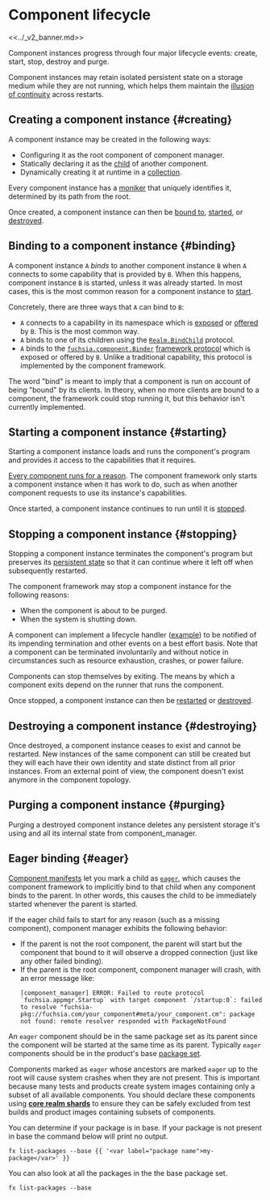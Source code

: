 # Component lifecycle

<<../_v2_banner.md>>

Component instances progress through four major lifecycle events: create, start,
stop, destroy and purge.

Component instances may retain isolated persistent state on a storage medium
while they are not running, which helps them maintain the
[illusion of continuity][principle-continuity] across restarts.

## Creating a component instance {#creating}

A component instance may be created in the following ways:

-   Configuring it as the root component of component manager.
-   Statically declaring it as the [child][doc-manifests-children] of another
    component.
-   Dynamically creating it at runtime in a [collection][doc-collections].

Every component instance has a [moniker][doc-monikers] that uniquely identifies
it, determined by its path from the root.

Once created, a component instance can then be [bound to](#binding),
[started](#starting), or [destroyed](#destroying).

## Binding to a component instance {#binding}

A component instance `A` _binds_ to another component instance `B` when `A`
connects to some capability that is provided by `B`. When this happens,
component instance `B` is started, unless it was already started. In most cases,
this is the most common reason for a component instance to [start](#starting).

Concretely, there are three ways that `A` can bind to `B`:

-   `A` connects to a capability in its namespace which is
    [exposed][doc-manifests-expose] or [offered][doc-manifests-offer] by `B`.
    This is the most common way.
-   `A` binds to one of its children using the [`Realm.BindChild`][realm.fidl]
    protocol.
-   `A` binds to the [`fuchsia.component.Binder`][binder.fidl]
    [framework protocol][doc-framework-protocol] which is exposed or offered
    by `B`. Unlike a traditional capability, this protocol
    is implemented by the component framework.

The word "bind" is meant to imply that a component is run on account of being
"bound" by its clients. In theory, when no more clients are bound to a
component, the framework could stop running it, but this behavior isn't
currently implemented.

## Starting a component instance {#starting}

Starting a component instance loads and runs the component's program and
provides it access to the capabilities that it requires.

[Every component runs for a reason][principle-accountability]. The component
framework only starts a component instance when it has work to do, such as when
another component requests to use its instance's capabilities.

Once started, a component instance continues to run until it is
[stopped](#stopping).

## Stopping a component instance {#stopping}

Stopping a component instance terminates the component's program but preserves
its [persistent state][doc-storage] so that it can continue where it left off
when subsequently restarted.

The component framework may stop a component instance for the following reasons:

-   When the component is about to be purged.
-   When the system is shutting down.

A component can implement a lifecycle handler ([example][handler-example]) to be
notified of its impending termination and other events on a best effort basis.
Note that a component can be terminated involuntarily and without notice in
circumstances such as resource exhaustion, crashes, or power failure.

Components can stop themselves by exiting. The means by which a component exits
depend on the runner that runs the component.

Once stopped, a component instance can then be [restarted](#starting) or
[destroyed](#destroying).

## Destroying a component instance {#destroying}

Once destroyed, a component instance ceases to exist and cannot be restarted.
New instances of the same component can still be created but they will each have
their own identity and state distinct from all prior instances. From an external
point of view, the component doesn't exist anymore in the component topology.

## Purging a component instance {#purging}

Purging a destroyed component instance deletes any persistent storage it's using
and all its internal state from component_manager.

## Eager binding {#eager}

[Component manifests][doc-manifests] let you mark a child as
[`eager`][doc-manifests-children], which causes the component framework to
implicitly bind to that child when any component binds to the parent. In other
words, this causes the child to be immediately started whenever the parent is
started.

If the eager child fails to start for any reason (such as a missing component),
component manager exhibits the following behavior:

-   If the parent is not the root component, the parent will start but the
    component that bound to it will observe a dropped connection (just like any
    other failed binding).
-   If the parent is the root component, component manager will crash, with an
    error message like:
    ```
    [component_manager] ERROR: Failed to route protocol `fuchsia.appmgr.Startup` with target component `/startup:0`: failed to resolve "fuchsia-pkg://fuchsia.com/your_component#meta/your_component.cm": package not found: remote resolver responded with PackageNotFound
    ```

An `eager` component should be in the same package set as its parent since the
component will be started at the same time as its parent. Typically `eager`
components should be in the product's base [package set][doc-package-set].

Components marked as `eager` whose ancestors are marked `eager` up
to the root will cause system crashes when they are not present. This is
important because many tests and products create system images containing only a
subset of all available components. You should declare these components using
[**core realm shards**][core-shard] to ensure they can be safely excluded from
test builds and product images containing subsets of components.

You can determine if your package is in base. If your package is not present in
base the command below will print no output.

```posix-terminal
fx list-packages --base {{ '<var label="package name">my-package</var>' }}
```

You can also look at all the packages in the the base package set.

```posix-terminal
fx list-packages --base
```

[core-shard]: /src/sys/core/README.md
[doc-framework-protocol]: component_manifests.md#framework-protocols
[doc-collections]: realms.md#collections
[doc-lifecycle]: lifecycle.md
[doc-manifests-children]: component_manifests.md#children
[doc-manifests-expose]: component_manifests.md#expose
[doc-manifests-offer]: component_manifests.md#offer
[doc-manifests]: component_manifests.md
[doc-monikers]: monikers.md
[doc-package-set]: /docs/concepts/packages/package.md#types_of_packages
[doc-storage]: capabilities/storage.md
[doc-topology]: topology.md
[handler-example]: /examples/components/basic/src/lifecycle_full.rs
[principle-accountability]: design_principles.md#accountability
[principle-continuity]: design_principles.md#illusion-of-continuity
[realm.fidl]: https://fuchsia.dev/reference/fidl/fuchsia.sys2#Realm
[binder.fidl]: https://fuchsia.dev/reference/fidl/fuchsia.component#Binder
